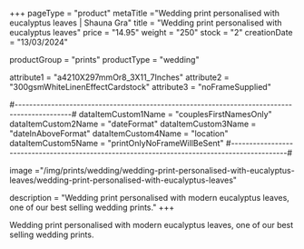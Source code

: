 +++
pageType = "product"
metaTitle ="Wedding print personalised with eucalyptus leaves | Shauna Gra"
title = "Wedding print personalised with eucalyptus leaves"
price = "14.95"
weight = "250" 
stock = "2"
creationDate = "13/03/2024"

productGroup = "prints"
productType = "wedding"

 
attribute1 = "a4210X297mmOr8_3X11_7Inches" 
attribute2 = "300gsmWhiteLinenEffectCardstock"
attribute3 = "noFrameSupplied"

#---------------------------------------------------------------------------------------------#
dataItemCustom1Name = "couplesFirstNamesOnly"
dataItemCustom2Name = "dateFormat"
dataItemCustom3Name = "dateInAboveFormat"
dataItemCustom4Name = "location"
dataItemCustom5Name = "printOnlyNoFrameWillBeSent"
#---------------------------------------------------------------------------------------------#

image ="/img/prints/wedding/wedding-print-personalised-with-eucalyptus-leaves/wedding-print-personalised-with-eucalyptus-leaves"

description = "Wedding print personalised with modern eucalyptus leaves, one of our best selling wedding prints."
+++

Wedding print personalised with modern eucalyptus leaves, one of our best selling wedding prints.
